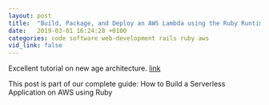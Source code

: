 ```yaml
---
layout: post
title:  "Build, Package, and Deploy an AWS Lambda using the Ruby Runtime"
date:   2019-03-01 16:24:28 +0100
categories: code software web-development rails ruby aws
vid_link: false
---
```


Excellent tutorial on new age architecture.  [link]

This post is part of our complete guide: How to Build a Serverless Application on AWS using Ruby

[link]: //drivy.engineering/rails-6-unnoticed-features/

